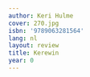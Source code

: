 ```yaml
---
author: Keri Hulme
cover: 270.jpg
isbn: '9789063281564'
lang: nl
layout: review
title: Kerewin
year: 0
---
```


